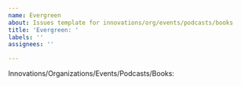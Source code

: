 ```yaml
---
name: Evergreen
about: Issues template for innovations/org/events/podcasts/books
title: 'Evergreen: '
labels: ''
assignees: ''

---
```


Innovations/Organizations/Events/Podcasts/Books:
